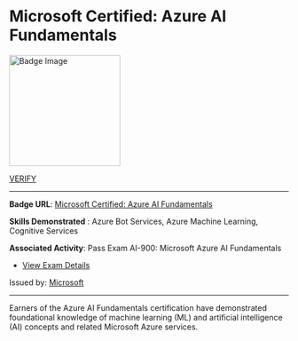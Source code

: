 # __Microsoft Certified: Azure AI Fundamentals__
<a href='#'>
<img alt='Badge Image' width='200px' src='https://images.credly.com/images/4136ced8-75d5-4afb-8677-40b6236e2672/azure-ai-fundamentals-600x600.png'></a>

 [VERIFY](https://www.credly.com/badges/2be7b03d-18ae-4a68-a4e5-f5a82038ae92/public_url)

---

**Badge URL**: [Microsoft Certified: Azure AI Fundamentals](https://www.credly.com/org/microsoft-certification/badge/microsoft-certified-azure-ai-fundamentals)

**Skills Demonstrated** : Azure Bot Services, Azure Machine Learning, Cognitive Services

**Associated Activity**: Pass Exam AI-900: Microsoft Azure AI Fundamentals
- [View Exam Details](https://docs.microsoft.com/learn/certifications/exams/ai-900)

Issued by: [Microsoft](https://www.credly.com/org/microsoft-certification)

---

Earners of the Azure AI Fundamentals certification have demonstrated foundational knowledge of machine learning (ML) and artificial intelligence (AI) concepts and related Microsoft Azure services.

